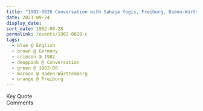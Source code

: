 ```yaml
---
title: "1982-0828 Conversation with Sahaja Yogis, Freiburg, Baden-Württemberg, Germany"
date: 2023-09-24
display_date: 
sort_date: 1982-08-28
permalink: /events/1982-0828-c
tags:
  - blue @ English
  - brown @ Germany
  - crimson @ 1982
  - deeppink @ Conversation
  - green @ 1982-08
  - maroon @ Baden-Württemberg
  - orange @ Freiburg
---
```


<wave-list>
  <list-title color="green" width="75">Key Quote</list-title>
  <list-item color="BlanchedAlmond"  width="200"></list-item>
  <list-item color="Lavender"></list-item>
  <list-item color="BlanchedAlmond"></list-item>
</wave-list>

<br>

<wave-list>
  <list-title color="green" width="75">Comments</list-title>
  <list-item color="BlanchedAlmond"  width="200"></list-item>
  <list-item color="Lavender"></list-item>
  <list-item color="BlanchedAlmond"></list-item>
</wave-list>